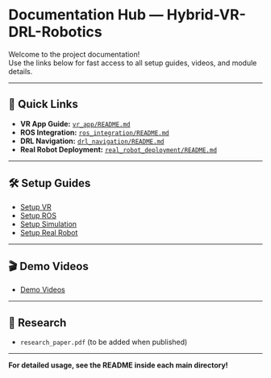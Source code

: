 # Documentation Hub — Hybrid-VR-DRL-Robotics

Welcome to the project documentation!  
Use the links below for fast access to all setup guides, videos, and module details.

---

## 🚦 Quick Links

- **VR App Guide:** [`vr_app/README.md`](../../vr_app/README.md)
- **ROS Integration:** [`ros_integration/README.md`](../../ros_integration/README.md)
- **DRL Navigation:** [`drl_navigation/README.md`](../../drl_navigation/README.md)
- **Real Robot Deployment:** [`real_robot_deployment/README.md`](../../real_robot_deployment/README.md)

---

## 🛠️ Setup Guides

- [Setup VR](./guides/setup_vr.md)
- [Setup ROS](./guides/setup_ros.md)
- [Setup Simulation](./guides/setup_simulation.md)
- [Setup Real Robot](./guides/setup_real_robot.md)

---

## 🎬 Demo Videos

- [Demo Videos](./demo_videos.md)

---

## 📄 Research

- `research_paper.pdf` (to be added when published)

---

**For detailed usage, see the README inside each main directory!**
